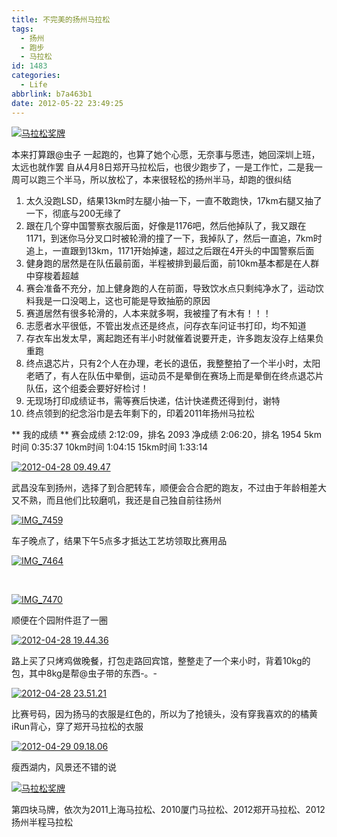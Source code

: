 ```yaml
---
title: 不完美的扬州马拉松
tags:
  - 扬州
  - 跑步
  - 马拉松
id: 1483
categories:
  - Life
abbrlink: b7a463b1
date: 2012-05-22 23:49:25
---
```

[![马拉松奖牌](/images/2012/05/2012-05-02-16.36.18.jpg)](/images/2012/05/2012-05-02-16.36.18.jpg)

本来打算跟@虫子 一起跑的，也算了她个心愿，无奈事与愿违，她回深圳上班，太远也就作罢
自从4月8日郑开马拉松后，也很少跑步了，一是工作忙，二是我一周可以跑三个半马，所以放松了，本来很轻松的扬州半马，却跑的很纠结

1. 太久没跑LSD，结果13km时左腿小抽一下，一直不敢跑快，17km右腿又抽了一下，彻底与200无缘了
2. 跟在几个穿中国警察衣服后面，好像是1176吧，然后他掉队了，我又跟在1171，到迷你马分叉口时被轮滑的撞了一下，我掉队了，然后一直追，7km时追上，一直跟到13km，1171开始掉速，超过之后跟在4开头的中国警察后面
3. 健身跑的居然是在队伍最前面，半程被排到最后面，前10km基本都是在人群中穿梭着超越
4. 赛会准备不充分，加上健身跑的人在前面，导致饮水点只剩纯净水了，运动饮料我是一口没喝上，这也可能是导致抽筋的原因
5. 赛道居然有很多轮滑的，人本来就多啊，我被撞了有木有！！！
6. 志愿者水平很低，不管出发点还是终点，问存衣车问证书打印，均不知道
7. 存衣车出发太早，离起跑还有半小时就催着说要开走，许多跑友没存上结果负重跑
8. 终点退芯片，只有2个人在办理，老长的退伍，我整整拍了一个半小时，太阳老晒了，有人在队伍中晕倒，运动员不是晕倒在赛场上而是晕倒在终点退芯片队伍，这个组委会要好好检讨！
9. 无现场打印成绩证书，需等赛后快递，估计快递费还得到付，谢特
10. 终点领到的纪念浴巾是去年剩下的，印着2011年扬州马拉松

** 我的成绩 **
赛会成绩 2:12:09，排名 2093
净成绩 2:06:20，排名 1954
5km时间 0:35:37
10km时间 1:04:15
15km时间 1:33:14
<!--more-->
[![](/images/2012/05/2012-04-28-09.49.47.jpg "2012-04-28 09.49.47")](/images/2012/05/2012-04-28-09.49.47.jpg)

武昌没车到扬州，选择了到合肥转车，顺便会合合肥的跑友，不过由于年龄相差大又不熟，而且他们比较磨叽，我还是自己独自前往扬州

[![](/images/2012/05/IMG_7459.jpg "IMG_7459")](/images/2012/05/IMG_7459.jpg)

车子晚点了，结果下午5点多才抵达工艺坊领取比赛用品

[![](/images/2012/05/IMG_7464.jpg "IMG_7464")](/images/2012/05/IMG_7464.jpg)

&nbsp;

[![](/images/2012/05/IMG_7470.jpg "IMG_7470")](/images/2012/05/IMG_7470.jpg)

顺便在个园附件逛了一圈

[![](/images/2012/05/2012-04-28-19.44.36.jpg "2012-04-28 19.44.36")](/images/2012/05/2012-04-28-19.44.36.jpg)

路上买了只烤鸡做晚餐，打包走路回宾馆，整整走了一个来小时，背着10kg的包，其中8kg是帮@虫子带的东西-。-

[![](/images/2012/05/2012-04-28-23.51.21.jpg "2012-04-28 23.51.21")](/images/2012/05/2012-04-28-23.51.21.jpg)

比赛号码，因为扬马的衣服是红色的，所以为了抢镜头，没有穿我喜欢的的橘黄iRun背心，穿了郑开马拉松的衣服

[![](/images/2012/05/2012-04-29-09.18.06.jpg "2012-04-29 09.18.06")](/images/2012/05/2012-04-29-09.18.06.jpg)

瘦西湖内，风景还不错的说

[![马拉松奖牌](/images/2012/05/2012-05-02-16.36.18.jpg)](/images/2012/05/2012-05-02-16.36.18.jpg)

第四块马牌，依次为2011上海马拉松、2010厦门马拉松、2012郑开马拉松、2012扬州半程马拉松